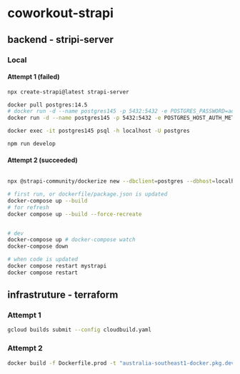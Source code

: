 # coworkout-strapi

## backend - stripi-server

### Local

#### Attempt 1 (failed)

```bash
npx create-strapi@latest strapi-server

docker pull postgres:14.5
# docker run -d --name postgres145 -p 5432:5432 -e POSTGRES_PASSWORD=admin postgres:14.5
docker run -d --name postgres145 -p 5432:5432 -e POSTGRES_HOST_AUTH_METHOD=trust postgres:14.5

docker exec -it postgres145 psql -h localhost -U postgres

npm run develop

```

#### Attempt 2 (succeeded)

```bash

npx @strapi-community/dockerize new --dbclient=postgres --dbhost=localhost --dbport=5432 --dbname=strapi --dbusername=strapi --dbpassword=strapi --projecttype=ts --packagemanager=npm --usecompose=true --env=both

# first run, or dockerfile/package.json is updated
docker-compose up --build
# for refresh
docker compose up --build --force-recreate


# dev
docker-compose up # docker-compose watch
docker-compose down

# when code is updated
docker compose restart mystrapi
docker compose restart


```

## infrastruture - terraform

### Attempt 1

```bash
gcloud builds submit --config cloudbuild.yaml 
```

### Attempt 2

```bash
docker build -f Dockerfile.prod -t "australia-southeast1-docker.pkg.dev/coworkout-250305/mystrapi-repository/node-app:latest" .
```
